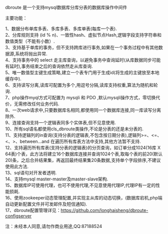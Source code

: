 dbroute 是一个支持mysql数据库分库分表的数据库操作中间件

主要功能：

1、数据分布单库多表、多库多表、多库单表(每库一个表).<br>
2、分库规则支持 (id % n)、一致性hash、虚拟节点Hash,逻辑字段支持字符串和数值类型（不能有小数）.<br>
3、支持基于单库的事务，但不支持跨库进行事务,如果在一个事务过程中有其他数据源,系统将抛出异常.<br>
4、支持事务中的 select 走主库查询，以避免事务中查询延时(从库数据同步可能有延时),事务结束之后的查询依然走从库查询.<br>
5、唯一数值型主键生成策略,建立一个表专门用于生成id(将生成的主键放至本地缓存中).<br>
6、支持读写分离,读库可配置为多个,用逗号分隔,读库支持权重,算法为随机和轮询.<br>
7、php操作myql方式可配置为 mysqli 和 PDO ,默认mysqli操作方式，零切换代价，无需修改任何业务代码.<br>
8、一次web请求中,只要数据库名相同,都使用同一个数据库连接,同一库读写分离除外.<br>
9、连接查询支持一个逻辑表同多个实体表,但不见意使用.<br>
10、所有sql语名都使用cls_dbroute类操作,不论是分表的还是未分表的.<br>
11、支持逻辑列的in查询(支持分表的逻辑表,不包含按日期分表),逻辑列>=、<=、<、>、between...and 在遍历所有库表方法中支持,其他方法暂不支持.<br>
12、支持遍历所有库表(支持分表的逻辑表)的分页查询，如订单分成1024(16库 X 64表)个表，此方法将建立16个数据库连接并查询1024个表,取每个表的前20(默认20)条，之后合并结果集，再返回最终结果集20条数据,支持单个字段排序,不建议使用此方法.<br>
13、sql语句对开发者透明.<br>
14、支持mysql master-master及master-slave架构.<br>
15、数据库IP可使用代理，也可不使用代理,不见意使用代理IP,代理IP有一定的性能损耗.<br>
16、使用zookeeper动态管理配置,并实现主从库的动态切换，(数据库宕机,php端自动更新配置文件并可发邮件及短信通知).<br>
17、dbroute配置管理详见：https://github.com/longhaisheng/dbroute-configserver

注：未经本人同意,请勿作商业用途,QQ:87188524
